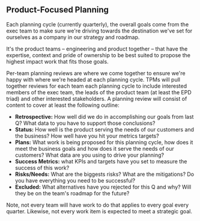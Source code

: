 ## Product-Focused Planning

Each planning cycle (currently quarterly), the overall goals come from the exec
team to make sure we're driving towards the destination we've set for ourselves
as a company in our strategy and roadmap.

It's the product teams – engineering and product together – that have the
expertise, context and pride of ownership to be best suited to propose the
highest impact work that fits those goals.

Per-team planning reviews are where we come together to ensure we're happy with
where we're headed at each planning cycle. TPMs will pull together reviews for
each team each planning cycle to include interested members of the exec team,
the leads of the product team (at least the EPD triad) and other interested
stakeholders. A planning review will consist of content to cover at least the
following outline:

- **Retrospective:** How well did we do in accomplishing our goals from last Q?
  What data to you have to support those conclusions?
- **Status:** How well is the product serving the needs of our customers and the
  business? How well have you hit your metrics targets?
- **Plans:** What work is being proposed for this planning cycle, how does it meet
  the business goals and how does it serve the needs of our customers? What
  data are you using to drive your planning?
- **Success Metrics:** what KPIs and targets have you set to measure the success
  of this work?
- **Risks/Needs:** What are the biggests risks? What are the mitigations? Do you
  have everything you need to be successful?
- **Excluded:** What alternatives have you rejected for this Q and why? Will they
  be on the team's roadmap for the future?

Note, not every team will have work to do that applies to every goal every
quarter. Likewise, not every work item is expected to meet a strategic goal.
